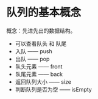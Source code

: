 # 队列的基本概念

概念：先进先出的数据结构。

* 可以查看队头 和 队尾
* 入队        ——        push
* 出队        ——        pop
* 队头元素        ——        front
* 队尾元素        ——        back
* 返回队列大小        ——        size
* 判断队列是否为空        ——        isEmpty